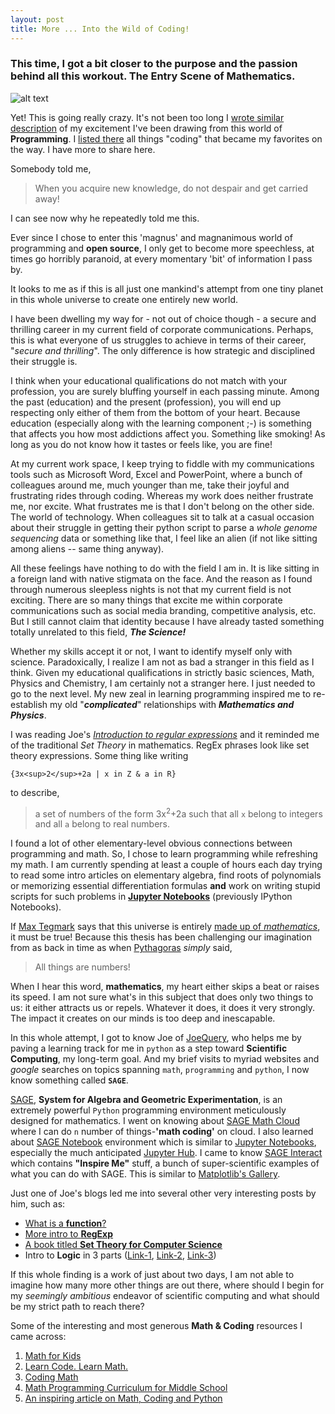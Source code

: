 ```yaml
---
layout: post
title: More ... Into the Wild of Coding!
---
```


### This time, I got a bit closer to the purpose and the passion behind all this workout. The Entry Scene of **Mathematics**.

![alt text](http://38.media.tumblr.com/tumblr_mb2b3uVQUQ1qfg7o3o1_400.gif "Math & Coding @http://thinktosuccess.tumblr.com/")

Yet! This is going really crazy. It's not been too long I [wrote similar description](http://asmind.com/into-the-wild-of-coding) of my excitement I've been drawing from this world of **Programming**. I [listed there](http://asmind.com/into-the-wild-of-coding) all things "coding" that became my favorites on the way. I have more to share here.

Somebody told me,
> When you acquire new knowledge, do not despair and get carried away!

I can see now why he repeatedly told me this.

Ever since I chose to enter this 'magnus' and magnanimous world of programming and __open source__, I only get to become more speechless, at times go horribly paranoid, at every momentary 'bit' of information I pass by.

It looks to me as if this is all just one mankind's attempt from one tiny planet in this whole universe to create one entirely new world.

I have been dwelling my way for - not out of choice though -  a secure and thrilling career in my current field of corporate communications. Perhaps, this is what everyone of us struggles to achieve in terms of their career, "_secure and thrilling_". The only difference is how strategic and disciplined their struggle is.

I think when your educational qualifications do not match with your profession, you are surely bluffing yourself in each passing minute. Among the past (education) and the present (profession), you will end up respecting only either of them from the bottom of your heart. Because education (especially along with the learning component ;-) is something that affects you how most addictions affect you. Something like smoking! As long as you do not know how it tastes or feels like, you are fine!

At my current work space, I keep trying to fiddle with my communications tools such as Microsoft Word, Excel and PowerPoint, where a bunch of colleagues around me, much younger than me, take their joyful and frustrating rides through coding. Whereas my work does neither frustrate me, nor excite. What frustrates me is that I don't belong on the other side. The world of technology. When colleagues sit to talk at a casual occasion about their struggle in getting their python script to parse a _whole genome sequencing_ data or something like that, I feel like an alien (if not like sitting among aliens -- same thing anyway).

All these feelings have nothing to do with the field I am in. It is like sitting in a foreign land with native stigmata on the face. And the reason as I found through numerous sleepless nights is not that my current field is not exciting. There are so many things that excite me within corporate communications such as social media branding, competitive analysis, etc. But I still cannot claim that identity because I have already tasted something totally unrelated to this field, ___The Science!___

Whether my skills accept it or not, I want to identify myself only with science. Paradoxically, I realize I am not as bad a stranger in this field as I think. Given my educational qualifications in strictly basic sciences, Math, Physics and Chemistry, I am certainly not a stranger here. I just needed to go to the next level. My new zeal in learning programming inspired me to re-establish my old "___complicated___" relationships with ___Mathematics and Physics___.

I was reading Joe's [*Introduction to regular expressions*](http://vertstudios.com/blog/introduction-to-regular-expressions/) and it reminded me of the traditional *Set Theory* in mathematics. RegEx phrases look like set theory expressions. Some thing like writing

```
{3x<sup>2</sup>+2a | x in Z & a in R}
```

to describe,

> a set of numbers of the form 3x<sup>2</sup>+2a such that all `x` belong to integers and all `a` belong to real numbers.

I found a lot of other elementary-level obvious connections between programming and math. So, I chose to learn programming while refreshing my math. I am currently spending at least a couple of hours each day trying to read some intro articles on elementary algebra, find roots of polynomials or memorizing essential differentiation formulas **and** work on writing stupid scripts for such problems in **[Jupyter Notebooks](http://jupyter.org/)** (previously IPython Notebooks).

If [Max Tegmark](http://en.wikipedia.org/wiki/Max_Tegmark) says that this universe is entirely [made up of _mathematics_](http://www.livescience.com/42839-the-universe-is-math.html?cmpid=514645_20150311_41853996&adbid=575468717175234560&adbpl=tw&adbpr=15428397), it must be true! Because this thesis has been challenging our imagination from as back in time as when [Pythagoras]() _simply_ said,

> All things are numbers!

When I hear this word, __mathematics__, my heart either skips a beat or raises its speed. I am not sure what's in this subject that does only two things to us: it either attracts us or repels. Whatever it does, it does it very strongly. The impact it creates on our minds is too deep and inescapable.

In this whole attempt, I got to know Joe of [JoeQuery](http://joequery.me/), who helps me by paving a learning track for me in `python` as a step toward **Scientific Computing**, my long-term goal. And my brief visits to myriad websites and _google_ searches on topics spanning `math`, `programming` and `python`, I now know something called **`SAGE`**.

[SAGE](http://www.sagemath.org/), **System for Algebra and Geometric Experimentation**, is an extremely powerful `Python` programming environment meticulously designed for mathematics. I went on knowing about [SAGE Math Cloud](https://cloud.sagemath.com/) where I can do `n` number of things-__'math coding'__ on cloud. I also learned about [SAGE Notebook](http://www.sagenb.org/) environment which is similar to [Jupyter Notebooks](http://jupyter.org/), especially the much anticipated [Jupyter Hub](https://github.com/jupyter/jupyterhub). I came to know [SAGE Interact](http://wiki.sagemath.org/interact/) which contains **"Inspire Me"** stuff, a bunch of super-scientific examples of what you can do with SAGE. This is similar to [Matplotlib's Gallery](http://matplotlib.org/gallery.html).

Just one of Joe's blogs led me into several other very interesting posts by him, such as:
- [What is a **function**?](http://vertstudios.com/blog/what-is-a-function/)
- [More intro to **RegExp**](http://vertstudios.com/blog/back-references-quantifiers-and-anchors-in-regex/)
- [A book titled **Set Theory for Computer Science**](http://www.daimi.au.dk/~gwinskel/STiCS.pdf)
- Intro to **Logic** in 3 parts ([Link-1](http://vertstudios.com/blog/introduction-logic-part-1-negation-and-or-statements/), [Link-2](http://vertstudios.com/blog/introduction-logic-part-2-constructing-truth-tables/), [Link-3](http://vertstudios.com/blog/introduction-to-logic-useful-tautologies/))

If this whole finding is a work of just about two days, I am not able to imagine how many more other things are out there, where should I begin for my _seemingly ambitious_ endeavor of scientific computing and what should be my strict path to reach there?

Some of the interesting and most generous **Math & Coding** resources I came across:

1. [Math for Kids](http://www.mathandcoding.org/)
2. [Learn Code. Learn Math.](http://www.codebymath.com/)
3. [Coding Math](http://www.codingmath.com/)
4. [Math Programming Curriculum for Middle School](https://code.org/curriculum/msm)
5. [An inspiring article on Math, Coding and Python](http://matt.might.net/articles/discrete-math-and-code/)
